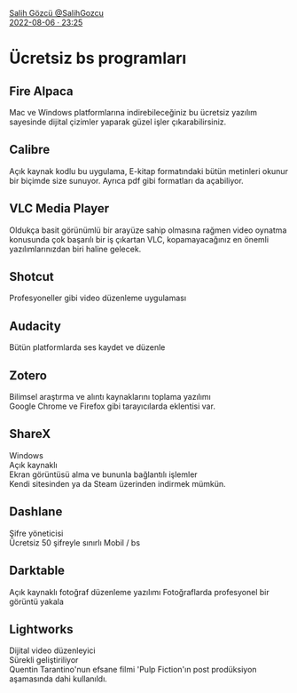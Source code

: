 <link href="https://x361x3ch.github.io/list/style.css" rel="stylesheet">
<div class=kaynak><a href="https://twitter.com/SalihGozcu/" class="kaynak">Salih Gözcü @SalihGozcu</a><br/> <a href="https://twitter.com/i/status/1556013643824865288" class="kaynak">2022-08-06 · 23:25</a></div>

# Ücretsiz bs programları

<!-- https://twitter.com/SalihGozcu/status/1556013645284478978 -->

## Fire Alpaca 
Mac ve Windows platformlarına indirebileceğiniz bu ücretsiz yazılım sayesinde dijital çizimler yaparak güzel işler çıkarabilirsiniz.

<!-- https://twitter.com/SalihGozcu/status/1556013646903377924 -->

## Calibre 
Açık kaynak kodlu bu uygulama, E-kitap formatındaki bütün metinleri okunur bir biçimde size sunuyor. Ayrıca pdf gibi formatları da açabiliyor.

<!-- https://twitter.com/SalihGozcu/status/1556013648706998273 -->

## VLC Media Player 
Oldukça basit görünümlü bir arayüze sahip olmasına rağmen video oynatma konusunda çok başarılı bir iş çıkartan VLC, kopamayacağınız en önemli yazılımlarınızdan biri haline gelecek.

<!-- https://twitter.com/SalihGozcu/status/1556013650464411651 -->

## Shotcut 
Profesyoneller gibi video düzenleme uygulaması  

<!-- https://twitter.com/SalihGozcu/status/1556013652158947329 -->

## Audacity 
Bütün platformlarda ses kaydet ve düzenle

<!-- https://twitter.com/SalihGozcu/status/1556013653861842946 -->

## Zotero 
Bilimsel araştırma ve alıntı kaynaklarını toplama yazılımı  
Google Chrome ve Firefox gibi tarayıcılarda eklentisi var.  

<!-- https://twitter.com/SalihGozcu/status/1556013655547838465 -->

## ShareX 
Windows  
Açık kaynaklı  
Ekran görüntüsü alma ve bununla bağlantılı işlemler  
Kendi sitesinden ya da Steam üzerinden  indirmek mümkün.

<!-- https://twitter.com/SalihGozcu/status/1556013657359794178 -->

## Dashlane 
Şifre yöneticisi  
Ücretsiz 50 şifreyle sınırlı
Mobil / bs  

<!-- https://twitter.com/SalihGozcu/status/1556013659062784001 -->

## Darktable 
Açık kaynaklı fotoğraf düzenleme yazılımı   Fotoğraflarda profesyonel bir görüntü yakala  

<!-- https://twitter.com/SalihGozcu/status/1556013660702654469 -->

## Lightworks 
Dijital video düzenleyici  
Sürekli geliştiriliyor  
Quentin Tarantino'nun efsane filmi 'Pulp Fiction'ın post prodüksiyon aşamasında dahi kullanıldı.